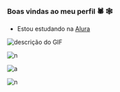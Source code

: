 ### Boas vindas ao meu perfil 🕷 🕸


- Estou estudando na [Alura](https://www.alura.com.br)
  
![descrição do GIF](https://user-images.githubusercontent.com/58959408/232639433-cb0aea21-66f0-4508-a771-85e2089c5a87.gif)

![n](https://static.wikia.nocookie.net/undertale/images/2/21/Flowey.gif/revision/latest/scale-to-width/360?cb=20160208224613&path-prefix=pt-br)

![a](https://static.wikia.nocookie.net/undertale/images/0/07/Papyrus_battle_confused.gif/revision/latest/scale-to-width/360?cb=20230822203703&path-prefix=pt-br)

![n](https://static.wikia.nocookie.net/undertale-determination/images/6/61/Gif_Sans.gif/revision/latest/thumbnail/width/360/height/360?cb=20180709154848&path-prefix=pt-br)


